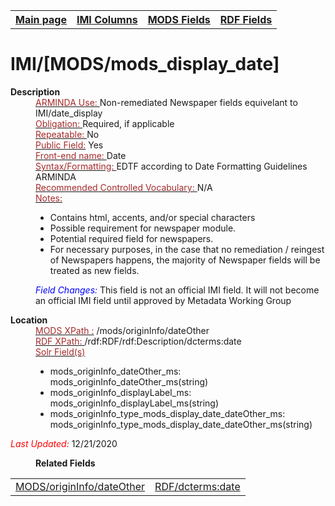 <html>

<body>
<table style="width:100%">
  <tr>
    <th><a href="index.md">Main page</a></th>
	<th><a href="IMI.md">IMI Columns</a></th>
    <th><a href="MODS.md">MODS Fields</a></th>
    <th><a href="RDF.md">RDF Fields</a></th>
  </tr>
</table>
<h1>IMI/[MODS/mods_display_date]</h1>
<dl>
  <dt><b>Description</b></dt>
  <dd><ins><font color="brown">ARMINDA Use: </font></ins> Non-remediated Newspaper fields equivelant to IMI/date_display</dd>
  <dd><ins><font color="brown">Obligation: </font></ins>  Required, if applicable</dd>
  <dd><ins><font color="brown">Repeatable: </font></ins> No</dd>
  <dd><ins><font color="brown">Public Field:</font></ins> Yes</dd>
  <dd><ins><font color="brown">Front-end name: </font></ins> Date</dd>
  <dd><ins><font color="brown">Syntax/Formatting: </font></ins>EDTF according to Date Formatting Guidelines ARMINDA</dd>
  <dd><ins><font color="brown">Recommended Controlled Vocabulary: </font></ins>N/A</dd>
  <dd><ins><font color="brown">Notes: </font></ins>
	<ul>
		<li>Contains html, accents, and/or special characters</li>
		<li>Possible requirement for newspaper module.</li>
		<li>Potential required field for newspapers.</li>
		<li>For necessary purposes, in the case that no remediation / reingest of Newspapers happens, the majority of Newspaper fields will be treated as new fields. </li>
	</ul>
  </dd>
  <dd><font color="blue"><i>Field Changes: </i></font>This field is not an official IMI field. It will not become an official IMI field until approved by Metadata Working Group</dd>
</dl>
<dl>
    <dt><b>Location</b></dt>
	<dd> <ins><font color="brown">MODS XPath :</font></ins> /mods/originInfo/dateOther</dd>
	<dd> <ins><font color="brown">RDF XPath: </font></ins>/rdf:RDF/rdf:Description/dcterms:date</dd>
	<dd> <ins><font color="brown">Solr Field(s)</font></ins>
		<ul>
			<li>mods_originInfo_dateOther_ms: mods_originInfo_dateOther_ms(string)</li>
			<li>mods_originInfo_displayLabel_ms: mods_originInfo_displayLabel_ms(string)</li>
			<li>mods_originInfo_type_mods_display_date_dateOther_ms: mods_originInfo_type_mods_display_date_dateOther_ms(string)</li>
		</ul>
	</dd>
</dl>
<dl>
	<p><font color="red"><i>Last Updated: </i></font>12/21/2020</p>
</dl>
<dl>
	<dd><b>Related Fields</b></dd>
		<table>
			<td><a href="mods.originInfo_dateOther.md">MODS/originInfo/dateOther</a></td>
			<td><a href="rdf.dcterms.date.md">RDF/dcterms:date</a></td>
		</table>
</dl>
</body>
</html>